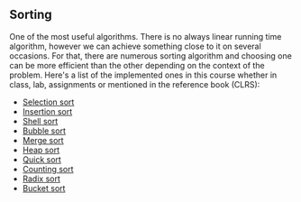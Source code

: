 ## Sorting 

One of the most useful algorithms. There is no always linear running time algorithm, however we can achieve something close to it on several occasions. 
For that, there are numerous sorting algorithm and choosing one can be more efficient than the other depending on the context of the problem. 
Here's a list of the implemented ones in this course whether in class, lab, assignments or mentioned in the reference book (CLRS):

- [Selection sort](selection-sort)
- [Insertion sort](insertion-sort)
- [Shell sort](shell-sort)
- [Bubble sort](bubble-sort)
- [Merge sort](merge-sort)
- [Heap sort](heap-sort)
- [Quick sort](quick-sort)
- [Counting sort](counting-sort)
- [Radix sort](radix-sort)
- [Bucket sort](bucket-sort)

